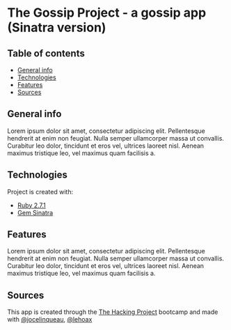 # The Gossip Project - a gossip app (Sinatra version)

## Table of contents
* [General info](#general-info)
* [Technologies](#technologies)
* [Features](#features)
* [Sources](#sources)

## General info
Lorem ipsum dolor sit amet, consectetur adipiscing elit. Pellentesque hendrerit at enim non feugiat. 
Nulla semper ullamcorper massa ut convallis. Curabitur leo dolor, tincidunt et eros vel, ultrices laoreet nisl. Aenean maximus tristique leo, vel maximus quam facilisis a.
	
## Technologies
Project is created with:
* [Ruby 2.7.1](https://ruby-doc.org/core-2.7.1/)
* [Gem Sinatra](http://sinatrarb.com/intro.html)
	
## Features
Lorem ipsum dolor sit amet, consectetur adipiscing elit. Pellentesque hendrerit at enim non feugiat. 
Nulla semper ullamcorper massa ut convallis. Curabitur leo dolor, tincidunt et eros vel, ultrices laoreet nisl. Aenean maximus tristique leo, vel maximus quam facilisis a.

## Sources
This app is created through the [The Hacking Project](https://www.thehackingproject.org) bootcamp and made with [@jocelinqueau](https://github.com/jocelinqueau), [@lehoax](https://github.com/lehoax)